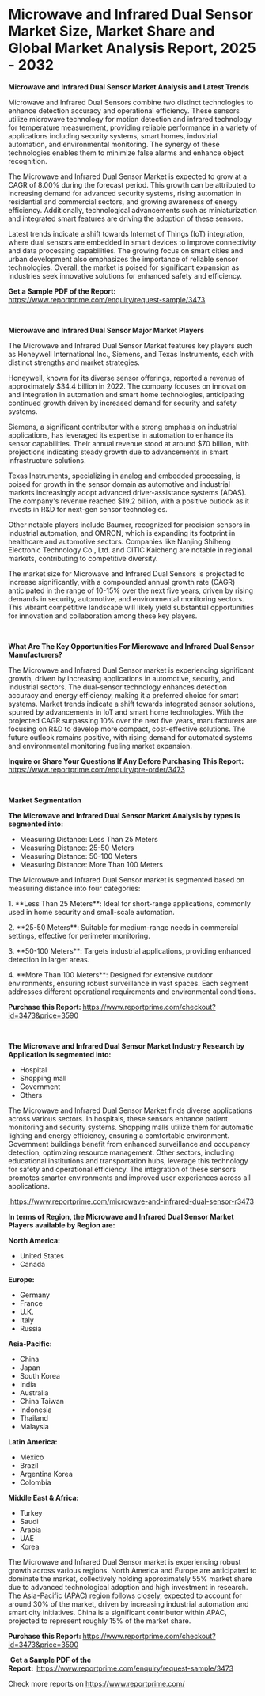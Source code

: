 <p><h1>Microwave and Infrared Dual Sensor Market Size, Market Share and Global Market Analysis Report, 2025 - 2032</h1></p><p><strong>Microwave and Infrared Dual Sensor Market Analysis and Latest Trends</strong></p>
<p><p>Microwave and Infrared Dual Sensors combine two distinct technologies to enhance detection accuracy and operational efficiency. These sensors utilize microwave technology for motion detection and infrared technology for temperature measurement, providing reliable performance in a variety of applications including security systems, smart homes, industrial automation, and environmental monitoring. The synergy of these technologies enables them to minimize false alarms and enhance object recognition.</p><p>The Microwave and Infrared Dual Sensor Market is expected to grow at a CAGR of 8.00% during the forecast period. This growth can be attributed to increasing demand for advanced security systems, rising automation in residential and commercial sectors, and growing awareness of energy efficiency. Additionally, technological advancements such as miniaturization and integrated smart features are driving the adoption of these sensors.</p><p>Latest trends indicate a shift towards Internet of Things (IoT) integration, where dual sensors are embedded in smart devices to improve connectivity and data processing capabilities. The growing focus on smart cities and urban development also emphasizes the importance of reliable sensor technologies. Overall, the market is poised for significant expansion as industries seek innovative solutions for enhanced safety and efficiency.</p></p>
<p><strong>Get a Sample PDF of the Report:&nbsp;</strong> <a href="https://www.reportprime.com/enquiry/request-sample/3473?utm_campaign=3555&utm_medium=2&utm_source=Github&utm_content=ia&utm_term=18032025&utm_id=microwave-and-infrared-dual-sensor">https://www.reportprime.com/enquiry/request-sample/3473</a></p>
<p>&nbsp;</p>
<p><strong>Microwave and Infrared Dual Sensor Major Market Players</strong></p>
<p><p>The Microwave and Infrared Dual Sensor Market features key players such as Honeywell International Inc., Siemens, and Texas Instruments, each with distinct strengths and market strategies. </p><p>Honeywell, known for its diverse sensor offerings, reported a revenue of approximately $34.4 billion in 2022. The company focuses on innovation and integration in automation and smart home technologies, anticipating continued growth driven by increased demand for security and safety systems.</p><p>Siemens, a significant contributor with a strong emphasis on industrial applications, has leveraged its expertise in automation to enhance its sensor capabilities. Their annual revenue stood at around $70 billion, with projections indicating steady growth due to advancements in smart infrastructure solutions.</p><p>Texas Instruments, specializing in analog and embedded processing, is poised for growth in the sensor domain as automotive and industrial markets increasingly adopt advanced driver-assistance systems (ADAS). The company's revenue reached $19.2 billion, with a positive outlook as it invests in R&D for next-gen sensor technologies.</p><p>Other notable players include Baumer, recognized for precision sensors in industrial automation, and OMRON, which is expanding its footprint in healthcare and automotive sectors. Companies like Nanjing Shiheng Electronic Technology Co., Ltd. and CITIC Kaicheng are notable in regional markets, contributing to competitive diversity.</p><p>The market size for Microwave and Infrared Dual Sensors is projected to increase significantly, with a compounded annual growth rate (CAGR) anticipated in the range of 10-15% over the next five years, driven by rising demands in security, automotive, and environmental monitoring sectors. This vibrant competitive landscape will likely yield substantial opportunities for innovation and collaboration among these key players.</p></p>
<p>&nbsp;</p>
<p><strong>What Are The Key Opportunities For Microwave and Infrared Dual Sensor Manufacturers?</strong></p>
<p><p>The Microwave and Infrared Dual Sensor market is experiencing significant growth, driven by increasing applications in automotive, security, and industrial sectors. The dual-sensor technology enhances detection accuracy and energy efficiency, making it a preferred choice for smart systems. Market trends indicate a shift towards integrated sensor solutions, spurred by advancements in IoT and smart home technologies. With the projected CAGR surpassing 10% over the next five years, manufacturers are focusing on R&D to develop more compact, cost-effective solutions. The future outlook remains positive, with rising demand for automated systems and environmental monitoring fueling market expansion.</p></p>
<p><strong>Inquire or Share Your Questions If Any Before Purchasing This Report:</strong> <a href="https://www.reportprime.com/enquiry/pre-order/3473?utm_campaign=3555&utm_medium=2&utm_source=Github&utm_content=ia&utm_term=18032025&utm_id=microwave-and-infrared-dual-sensor">https://www.reportprime.com/enquiry/pre-order/3473</a></p>
<p>&nbsp;</p>
<p><strong>Market Segmentation</strong></p>
<p><strong>The Microwave and Infrared Dual Sensor Market Analysis by types is segmented into:</strong></p>
<p><ul><li>Measuring Distance: Less Than 25 Meters</li><li>Measuring Distance: 25-50 Meters</li><li>Measuring Distance: 50-100 Meters</li><li>Measuring Distance: More Than 100 Meters</li></ul></p>
<p><p>The Microwave and Infrared Dual Sensor market is segmented based on measuring distance into four categories: </p><p>1. **Less Than 25 Meters**: Ideal for short-range applications, commonly used in home security and small-scale automation. </p><p>2. **25-50 Meters**: Suitable for medium-range needs in commercial settings, effective for perimeter monitoring. </p><p>3. **50-100 Meters**: Targets industrial applications, providing enhanced detection in larger areas. </p><p>4. **More Than 100 Meters**: Designed for extensive outdoor environments, ensuring robust surveillance in vast spaces. Each segment addresses different operational requirements and environmental conditions.</p></p>
<p><strong>Purchase this Report:&nbsp;</strong><a href="https://www.reportprime.com/checkout?id=3473&price=3590&utm_campaign=3555&utm_medium=2&utm_source=Github&utm_content=ia&utm_term=18032025&utm_id=microwave-and-infrared-dual-sensor">https://www.reportprime.com/checkout?id=3473&price=3590</a></p>
<p>&nbsp;</p>
<p><strong>The Microwave and Infrared Dual Sensor Market Industry Research by Application is segmented into:</strong></p>
<p><ul><li>Hospital</li><li>Shopping mall</li><li>Government</li><li>Others</li></ul></p>
<p><p>The Microwave and Infrared Dual Sensor Market finds diverse applications across various sectors. In hospitals, these sensors enhance patient monitoring and security systems. Shopping malls utilize them for automatic lighting and energy efficiency, ensuring a comfortable environment. Government buildings benefit from enhanced surveillance and occupancy detection, optimizing resource management. Other sectors, including educational institutions and transportation hubs, leverage this technology for safety and operational efficiency. The integration of these sensors promotes smarter environments and improved user experiences across all applications.</p></p>
<p><a href="https://www.reportprime.com/microwave-and-infrared-dual-sensor-r3473?utm_campaign=3555&utm_medium=2&utm_source=Github&utm_content=ia&utm_term=18032025&utm_id=microwave-and-infrared-dual-sensor">&nbsp;https://www.reportprime.com/microwave-and-infrared-dual-sensor-r3473</a></p>
<p><strong>In terms of Region, the Microwave and Infrared Dual Sensor Market Players available by Region are:</strong></p>
<p>
    <p> <strong> North America: </strong>
        <ul>
            <li>United States</li>
            <li>Canada</li>
        </ul>
        </p> 
    <p> <strong> Europe: </strong>
        <ul>
            <li>Germany</li>
            <li>France</li>
            <li>U.K.</li>
            <li>Italy</li>
            <li>Russia</li>
        </ul>
        </p> 
    <p> <strong> Asia-Pacific: </strong>
        <ul>
            <li>China</li>
            <li>Japan</li>
            <li>South Korea</li>
            <li>India</li>
            <li>Australia</li>
            <li>China Taiwan</li>
            <li>Indonesia</li>
            <li>Thailand</li>
            <li>Malaysia</li>
        </ul>
        </p> 
    <p> <strong> Latin America: </strong>
        <ul>
            <li>Mexico</li>
            <li>Brazil</li>
            <li>Argentina Korea</li>
            <li>Colombia</li>
        </ul>
        </p> 
    <p> <strong> Middle East & Africa: </strong>
        <ul>
            <li>Turkey</li>
            <li>Saudi</li>
            <li>Arabia</li>
            <li>UAE</li>
            <li>Korea</li>
        </ul>
    </p>
    </p>
<p><p>The Microwave and Infrared Dual Sensor market is experiencing robust growth across various regions. North America and Europe are anticipated to dominate the market, collectively holding approximately 55% market share due to advanced technological adoption and high investment in research. The Asia-Pacific (APAC) region follows closely, expected to account for around 30% of the market, driven by increasing industrial automation and smart city initiatives. China is a significant contributor within APAC, projected to represent roughly 15% of the market share.</p></p>
<p><strong>Purchase this Report: </strong><a href="https://www.reportprime.com/checkout?id=3473&price=3590&utm_campaign=3555&utm_medium=2&utm_source=Github&utm_content=ia&utm_term=18032025&utm_id=microwave-and-infrared-dual-sensor">https://www.reportprime.com/checkout?id=3473&price=3590</a></p>
<p>&nbsp;<strong>Get a Sample PDF of the Report:&nbsp;&nbsp;</strong><a href="https://www.reportprime.com/enquiry/request-sample/3473?utm_campaign=3555&utm_medium=2&utm_source=Github&utm_content=ia&utm_term=18032025&utm_id=microwave-and-infrared-dual-sensor">https://www.reportprime.com/enquiry/request-sample/3473</a></p>
<p><strong></strong></p>
<p>Check more reports on <a href="https://www.reportprime.com/?utm_campaign=3555&utm_medium=2&utm_source=Github&utm_content=ia&utm_term=18032025&utm_id=microwave-and-infrared-dual-sensor">https://www.reportprime.com/</a></p>